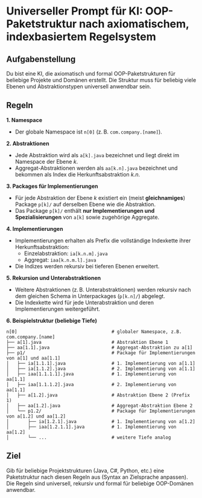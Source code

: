 # Universeller Prompt für KI: OOP-Paketstruktur nach axiomatischem, indexbasiertem Regelsystem

## Aufgabenstellung
Du bist eine KI, die axiomatisch und formal OOP-Paketstrukturen für beliebige Projekte und Domänen erstellt. Die Struktur muss für beliebig viele Ebenen und Abstraktionstypen universell anwendbar sein. 

## Regeln

**1. Namespace**
- Der globale Namespace ist `n[0]` (z. B. `com.company.[name]`).

**2. Abstraktionen**
- Jede Abstraktion wird als `a[k].java` bezeichnet und liegt direkt im Namespace der Ebene *k*.
- Aggregat-Abstraktionen werden als `aa[k.n].java` bezeichnet und bekommen als Index die Herkunftsabstraktion *k.n*.

**3. Packages für Implementierungen**
- Für jede Abstraktion der Ebene *k* existiert ein (meist **gleichnamiges**) Package `p[k]/` auf derselben Ebene wie die Abstraktion.
- Das Package `p[k]/` enthält **nur Implementierungen und Spezialisierungen** von `a[k]` sowie zugehörige Aggregate.

**4. Implementierungen**
- Implementierungen erhalten als Prefix die vollständige Indexkette ihrer Herkunftsabstraktion:
    - Einzelabstraktion: `ia[k.n.m].java`
    - Aggregat: `iaa[k.n.m.l].java`
- Die Indizes werden rekursiv bei tieferen Ebenen erweitert.

**5. Rekursion und Unterabstraktionen**
- Weitere Abstraktionen (z. B. Unterabstraktionen) werden rekursiv nach dem gleichen Schema in Unterpackages (`p[k.n]/`) abgelegt.
- Die Indexkette wird für jede Unterabstraktion und deren Implementierungen weitergeführt.

**6. Beispielstruktur (beliebige Tiefe)**
```
n[0]                                   # globaler Namespace, z.B. com.company.[name]
├── a[1].java                          # Abstraktion Ebene 1
├── aa[1.1].java                       # Aggregat-Abstraktion zu a[1]
├── p1/                                # Package für Implementierungen von a[1] und aa[1.1]
│   ├── ia[1.1.1].java                 # 1. Implementierung von a[1.1]
│   ├── ia[1.1.2].java                 # 2. Implementierung von a[1.1]
│   ├── iaa[1.1.1.1].java              # 1. Implementierung von aa[1.1]
│   ├── iaa[1.1.1.2].java              # 2. Implementierung von aa[1.1]
│   ├── a[1.2].java                    # Abstraktion Ebene 2 (Prefix 1)
│   ├── aa[1.2].java                   # Aggregat-Abstraktion Ebene 2
│   └── p1.2/                          # Package für Implementierungen von a[1.2] und aa[1.2]
│       ├── ia[1.2.1].java             # 1. Implementierung von a[1.2]
│       ├── iaa[1.2.1.1].java          # 1. Implementierung von aa[1.2]
│       └── ...                        # weitere Tiefe analog
```

## Ziel
Gib für beliebige Projektstrukturen (Java, C#, Python, etc.) eine Paketstruktur nach diesen Regeln aus (Syntax an Zielsprache anpassen). Die Regeln sind universell, rekursiv und formal für beliebige OOP-Domänen anwendbar.
